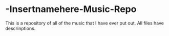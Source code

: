 # -Insertnamehere-Music-Repo
This is a repository of all of the music that I have ever put out. All files have descrinptions.
